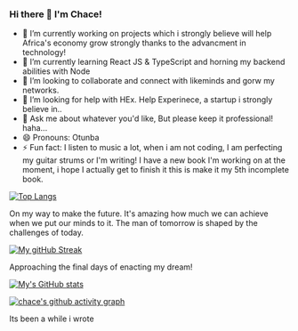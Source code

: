 ### Hi there 👋 I'm Chace!


- 🔭 I’m currently working on projects which i strongly believe will help Africa's economy grow strongly thanks to the advancment in technology! 
- 🌱 I’m currently learning React JS & TypeScript and horning my backend abilities with Node
- 👯 I’m looking to collaborate and connect with likeminds and gorw my networks.
- 🤔 I’m looking for help with HEx. Help Experinece, a startup i strongly believe in..
- 💬 Ask me about whatever you'd like, But please keep it professional! haha...
- 😄 Pronouns: Otunba
- ⚡ Fun fact: I listen to music a lot, when i am not coding, I am perfecting my guitar strums or I'm writing! I have a new book I'm working on at the moment, i hope I actually get to finish it this is make it my 5th incomplete book. 

[![Top Langs](https://github-readme-stats.vercel.app/api/top-langs/?username=chacetechost&langs_count=6&count_private=false&theme=dark&layout=compact)](https://github.com/chacetechost/chacetechost)

On my way to make the future. It's amazing how much we can achieve when we put our minds to it. The man of tomorrow is shaped by the challenges of today. 

[![My gitHub Streak](http://github-readme-streak-stats.herokuapp.com?user=chacetechost&theme=neon-dark&border=3c977a&date_format=M%20j%5B%2C%20Y%5D)](https://github.com/chacetechost)</hr>

Approaching the final days of enacting my dream!

[![My's GitHub stats](https://github-readme-stats.vercel.app/api?username=chacetechost&count_private=true&show_icons=true&theme=merko)](https://github.com/chacetechost)


[![chace's github activity graph](https://activity-graph.herokuapp.com/graph?username=chacetechost&count_private=true&theme=xcode&custom_title=Chace's%20Contribution%20Graph)](https://github.com/chacetechost)

Its been a while i wrote

  


